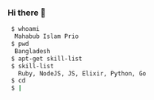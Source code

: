 ### Hi there 👋

```bash
 $ whoami
  Mahabub Islam Prio
 $ pwd
  Bangladesh
 $ apt-get skill-list
 $ skill-list
   Ruby, NodeJS, JS, Elixir, Python, Go
 $ cd
 $ |
```
